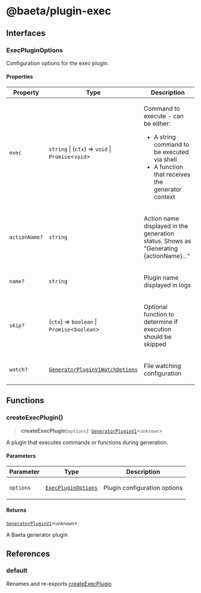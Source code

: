 # @baeta/plugin-exec

## Interfaces

### ExecPluginOptions

Configuration options for the exec plugin.

#### Properties

<table>
<thead>
<tr>
<th>Property</th>
<th>Type</th>
<th>Description</th>
</tr>
</thead>
<tbody>
<tr>
<td>

<a id="exec"></a> `exec`

</td>
<td>

`string` \| (`ctx`) => `void` \| `Promise`\<`void`\>

</td>
<td>

Command to execute - can be either:

- A string command to be executed via shell
- A function that receives the generator context

</td>
</tr>
<tr>
<td>

<a id="actionname"></a> `actionName?`

</td>
<td>

`string`

</td>
<td>

Action name displayed in the generation status.
Shows as "Generating {actionName}..."

</td>
</tr>
<tr>
<td>

<a id="name"></a> `name?`

</td>
<td>

`string`

</td>
<td>

Plugin name displayed in logs

</td>
</tr>
<tr>
<td>

<a id="skip"></a> `skip?`

</td>
<td>

(`ctx`) => `boolean` \| `Promise`\<`boolean`\>

</td>
<td>

Optional function to determine if execution should be skipped

</td>
</tr>
<tr>
<td>

<a id="watch"></a> `watch?`

</td>
<td>

[`GeneratorPluginV1WatchOptions`](generator-sdk/index.md#generatorpluginv1watchoptions)

</td>
<td>

File watching configuration

</td>
</tr>
</tbody>
</table>

## Functions

### createExecPlugin()

> **createExecPlugin**(`options`): [`GeneratorPluginV1`](generator.md#generatorpluginv1)\<`unknown`\>

A plugin that executes commands or functions during generation.

#### Parameters

<table>
<thead>
<tr>
<th>Parameter</th>
<th>Type</th>
<th>Description</th>
</tr>
</thead>
<tbody>
<tr>
<td>

`options`

</td>
<td>

[`ExecPluginOptions`](#execpluginoptions)

</td>
<td>

Plugin configuration options

</td>
</tr>
</tbody>
</table>

#### Returns

[`GeneratorPluginV1`](generator.md#generatorpluginv1)\<`unknown`\>

A Baeta generator plugin

## References

### default

Renames and re-exports [createExecPlugin](#createexecplugin)

